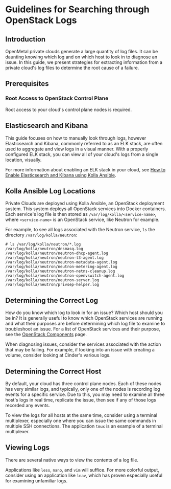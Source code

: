 # Guidelines for Searching through OpenStack Logs

## Introduction

OpenMetal private clouds generate a large quantity of log files. It can
be daunting knowing which log and on which host to look in to diagnose
an issue. In this guide, we present strategies for extracting
information from a private cloud's log files to determine the root cause
of a failure.

## Prerequisites

### Root Access to OpenStack Control Plane

Root access to your cloud's control plane nodes is required.

## Elasticsearch and Kibana

This guide focuses on how to manually look through logs, however
Elasticsearch and Kibana, commonly referred to as an ELK stack, are
often used to aggregate and view logs in a visual manner. With a
properly configured ELK stack, you can view all of your cloud's logs
from a single location, visually.

For more information about enabling an ELK stack in your cloud, see [How
to Enable Elasticsearch and Kibana using Kolla
Ansible](../../day-4/kolla-ansible/enable-elk).

## Kolla Ansible Log Locations

Private Clouds are deployed using Kolla Ansible, an OpenStack deployment
system. This system deploys all OpenStack services into Docker
containers. Each service's log file is then stored as
`/var/log/kolla/<service-name>`, where `<service-name>` is an OpenStack
service, like Neutron for example.

For example, to see all logs associated with the Neutron service, `ls`
the directory `/var/log/kolla/neutron`:

    # ls /var/log/kolla/neutron/*.log
    /var/log/kolla/neutron/dnsmasq.log
    /var/log/kolla/neutron/neutron-dhcp-agent.log
    /var/log/kolla/neutron/neutron-l3-agent.log
    /var/log/kolla/neutron/neutron-metadata-agent.log
    /var/log/kolla/neutron/neutron-metering-agent.log
    /var/log/kolla/neutron/neutron-netns-cleanup.log
    /var/log/kolla/neutron/neutron-openvswitch-agent.log
    /var/log/kolla/neutron/neutron-server.log
    /var/log/kolla/neutron/privsep-helper.log

## Determining the Correct Log

How do you know which log to look in for an issue? Which host should you
be in? It is generally useful to know which OpenStack services are
running and what their purposes are before determining which log file to
examine to troubleshoot an issue. For a list of OpenStack services and
their purpose, see the [OpenStack
Components](https://www.openstack.org/software/project-navigator/openstack-components#openstack-services)
page.

When diagnosing issues, consider the services associated with the action
that may be failing. For example, if looking into an issue with creating
a volume, consider looking at Cinder's various logs.

## Determining the Correct Host

By default, your cloud has three control plane nodes. Each of these
nodes has very similar logs, and typically, only one of the nodes is
recording log events for a specific service. Due to this, you may need
to examine all three host's logs in real time, replicate the issue, then
see if any of those logs recorded any events.

To view the logs for all hosts at the same time, consider using a
terminal multiplexer, especially one where you can issue the same
commands in multiple SSH connections. The application `tmux` is an
example of a terminal multiplexer.

## Viewing Logs

There are several native ways to view the contents of a log file.

Applications like `less`, `nano`, and `vim` will suffice. For more
colorful output, consider using an application like `lnav`, which has
proven especially useful for examining unfamiliar logs.
